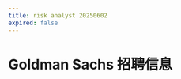 ```yaml
---
title: risk analyst 20250602
expired: false
---
```


# Goldman Sachs 招聘信息

<JobPostingTable job-posting-json-path="goldman-sachs/data/risk-analyst-20250602.json" />

